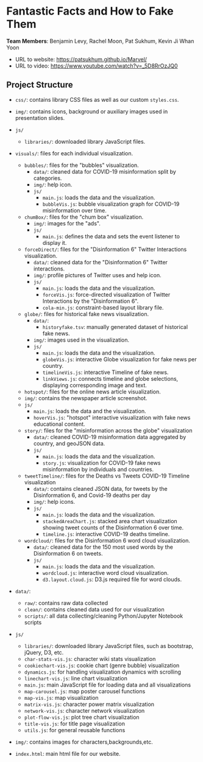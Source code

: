 # Fantastic Facts and How to Fake Them

**Team Members**: Benjamin Levy, Rachel Moon, Pat Sukhum, Kevin Ji Whan Yoon

* URL to website: https://patsukhum.github.io/Marvel/
* URL to video: https://www.youtube.com/watch?v=_5D8RrOzJQ0

## Project Structure
- `css/`: contains library CSS files as well as our custom `styles.css`.
- `img/`: contains icons, background or auxiliary images used in presentation slides.
- `js/`
    - `libraries/`: downloaded library JavaScript files.
- `visuals/`: files for each individual visualization.
  - `bubbles/`: files for the "bubbles" visualization.
    - `data/`: cleaned data for COVID-19 misinformation split by categories.
    - `img/`: help icon.
    - `js/`
      - `main.js`: loads the data and the visualization.
      - `bubbleVis.js`: bubble visualization graph for COVID-19 misinformation over time.
  - `chumBox/`: files for the "chum box" visualization.
      - `img/`: images for the "ads".
      - `js/`
        - `main.js`: defines the data and sets the event listener to display it.
  - `forceDirect/`: files for the "Disinformation 6" Twitter Interactions visualization.
    - `data/`: cleaned data for the "Disinformation 6" Twitter interactions.
    - `img/`: profile pictures of Twitter uses and help icon.
    - `js/`
      - `main.js`: loads the data and the visualization.
      - `forceVis.js`: force-directed visualization of Twitter Interactions by the "Disinformation 6".
      - `cola-min.js`: constraint-based layout library file.
  - `globe/`: files for historical fake news visualization.
    - `data/`:
      - `historyfake.tsv`: manually generated dataset of historical fake news.
    - `img/`: images used in the visualization.
    - `js/`
      - `main.js`: loads the data and the visualization.
      - `globeVis.js`: interactive Globe visualization for fake news per country.
      - `timelineVis.js`: interactive Timeline of fake news.
      - `linkViews.js`: connects timeline and globe selections, displaying corresponding image and text.
  - `hotspot/`: files for the online news article visualization.
  - `img/`: contains the newspaper article screenshot.
  - `js/`
    - `main.js`: loads the data and the visualization.
    - `hoverVis.js`: "hotspot" interactive visualization with fake news educational content.
  - `story/`: files for the "misinformation across the globe" visualization
    - `data/`: cleaned COVID-19 misinformation data aggregated by country, and geoJSON data.
    - `js/`
      - `main.js`: loads the data and the visualization.
      - `story.js`: visualization for COVID-19 fake news misinformation by individuals and countries.
  - `tweetTimeline/`: files for the Deaths vs Tweets COVID-19 Timeline visualization
    - `data/`: contains cleaned JSON data, for tweets by the Disinformation 6, and Covid-19 deaths per day
    - `img/`: help icons.
    - `js/`
      - `main.js`: loads the data and the visualization.
      - `stackedAreaChart.js`: stacked area chart visualization showing tweet counts of the Disinformation 6 over time.
      - `timeline.js`: interactive COVID-19 deaths timeline.
  - `wordcloud/`: files for the Disinformation 6 word cloud visualization.
    - `data/`: cleaned data for the 150 most used words by the Disinformation 6 on tweets.
    - `js/`
      - `main.js`: loads the data and the visualization.
      - `wordcloud.js`: interactive word cloud visualization.
      - `d3.layout.cloud.js`: D3.js required file for word clouds.
    



- `data/`:
    - `raw/`: contains raw data collected
    - `clean/`: contains cleaned data used for our visualization
    - `scripts/`: all data collecting/cleaning Python/Jupyter Notebook scripts
- `js/`
    - `libraries/`: downloaded library JavaScript files, such as bootstrap, jQuery, D3, etc.
    - `char-stats-vis.js`: character wiki stats visualization
    - `cookiechart-vis.js`: cookie chart (genre bubble) visualization
    - `dynamics.js`: for handling visualization dynamics with scrolling
    - `linechart-vis.js`: line chart visualization
    - `main.js`: main JavaScript file for loading data and all visualizations
    - `map-carousel.js`: map poster carousel functions
    - `map-vis.js`: map visualization
    - `matrix-vis.js`: character power matrix visualization
    - `network-vis.js`: character network visualization
    - `plot-flow-vis.js`: plot tree chart visualization
    - `title-vis.js`: for title page visualization
    - `utils.js`: for general reusable functions

- `img/`: contains images for characters,backgrounds,etc.
- `index.html`: main html file for our website.